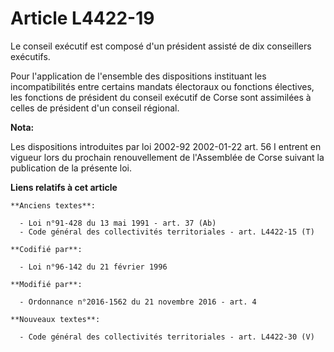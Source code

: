 # Article L4422-19

Le conseil exécutif est composé d'un président assisté de dix conseillers exécutifs.

Pour l'application de l'ensemble des dispositions instituant les incompatibilités entre certains mandats électoraux ou
fonctions électives, les fonctions de président du conseil exécutif de Corse sont assimilées à celles de président d'un
conseil régional.

**Nota:**

Les dispositions introduites par loi 2002-92 2002-01-22 art. 56 I entrent en vigueur lors du prochain renouvellement de
l'Assemblée de Corse suivant la publication de la présente loi.

**Liens relatifs à cet article**

	**Anciens textes**:

	  - Loi n°91-428 du 13 mai 1991 - art. 37 (Ab)
	  - Code général des collectivités territoriales - art. L4422-15 (T)

	**Codifié par**:

	  - Loi n°96-142 du 21 février 1996

	**Modifié par**:

	  - Ordonnance n°2016-1562 du 21 novembre 2016 - art. 4

	**Nouveaux textes**:

	  - Code général des collectivités territoriales - art. L4422-30 (V)
